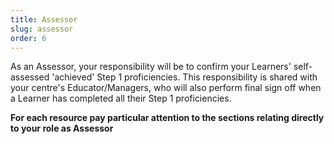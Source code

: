 ```yaml
---
title: Assessor
slug: assessor
order: 6
---
```

As an Assessor, your responsibility will be to confirm your Learners' self-assessed 'achieved' Step 1 proficiencies. This responsibility is shared with your centre's Educator/Managers, who will also perform final sign off when a Learner has completed all their Step 1 proficiencies.

**For each resource pay particular attention to the sections relating directly to your role as Assessor**
